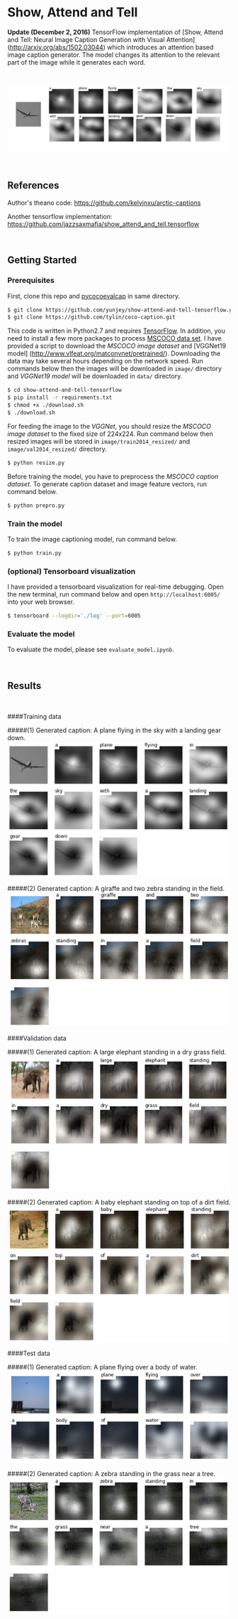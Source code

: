 # Show, Attend and Tell 
<b> Update (December 2, 2016)</b> TensorFlow implementation of [Show, Attend and Tell: Neural Image Caption Generation with Visual Attention] (http://arxiv.org/abs/1502.03044) which introduces an attention based image caption generator. The model changes its attention to the relevant part of the image while it generates each word.

<br/>

![alt text](jpg/attention_over_time.jpg "soft attention")

<br/>


## References

Author's theano code: https://github.com/kelvinxu/arctic-captions 

Another tensorflow implementation: https://github.com/jazzsaxmafia/show_attend_and_tell.tensorflow

<br/>


## Getting Started

### Prerequisites

First, clone this repo and [pycocoevalcap](https://github.com/tylin/coco-caption.git) in same directory.

```bash
$ git clone https://github.com/yunjey/show-attend-and-tell-tensorflow.git
$ git clone https://github.com/tylin/coco-caption.git
```

This code is written in Python2.7 and requires [TensorFlow](https://www.tensorflow.org/versions/r0.11/get_started/os_setup.html#anaconda-installation). In addition, you need to install a few more packages to process [MSCOCO data set](http://mscoco.org/home/). I have provided a script to download the <i>MSCOCO image dataset</i> and [VGGNet19 model] (http://www.vlfeat.org/matconvnet/pretrained/). Downloading the data may take several hours depending on the network speed. Run commands below then the images will be downloaded in `image/` directory and <i>VGGNet19 model</i> will be downloaded in `data/` directory.

```bash
$ cd show-attend-and-tell-tensorflow
$ pip install -r requirements.txt
$ chmod +x ./download.sh
$ ./download.sh
```


For feeding the image to the <i>VGGNet</i>, you should resize the <i>MSCOCO image dataset</i> to the fixed size of 224x224. Run command below then resized images will be stored in `image/train2014_resized/` and `image/val2014_resized/` directory.

```bash
$ python resize.py
```

Before training the model, you have to preprocess the <i>MSCOCO caption dataset</i>.
To generate caption dataset and image feature vectors, run command below.

```bash
$ python prepro.py
```

### Train the model 

To train the image captioning model, run command below. 

```bash
$ python train.py
```

### (optional) Tensorboard visualization

I have provided a tensorboard visualization for real-time debugging.
Open the new terminal, run command below and open `http://localhost:6005/` into your web browser.

```bash
$ tensorboard --logdir='./log' --port=6005 
```

### Evaluate the model 

To evaluate the model, please see `evaluate_model.ipynb`.


<br/>

## Results
 
<br/>

####Training data

#####(1) Generated caption: A plane flying in the sky with a landing gear down.
![alt text](jpg/train2.jpg "train image")

#####(2) Generated caption: A giraffe and two zebra standing in the field.
![alt text](jpg/train.jpg "train image")

####Validation data

#####(1) Generated caption: A large elephant standing in a dry grass field.
![alt text](jpg/val.jpg "val image")

#####(2) Generated caption: A baby elephant standing on top of a dirt field.
![alt text](jpg/val2.jpg "val image")

####Test data

#####(1) Generated caption: A plane flying over a body of water.
![alt text](jpg/test.jpg "test image")

#####(2) Generated caption: A zebra standing in the grass near a tree.
![alt text](jpg/test2.jpg "test image")

